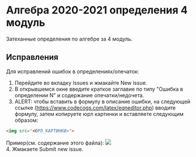 # Алгебра 2020-2021 определения 4 модуль
Затеханные определения по алгебре за 4 модуль.
## Исправления
Для исправлений ошибок в определениях/опечаток:
1. Перейдите во вкладку Issues и жмакайте New issue.
2. В открывшемся окне введите краткое заглавие по типу "Ошибка в определении N" и содержание опечатки/недочета.
3. ALERT: чтобы вставить в формулу в описание ошибки, на следующей ссылке (https://www.codecogs.com/latex/eqneditor.php) вводите формулу, затем копируете юрл картинки и вставляете следующим образом:
```html
<img src="<ЮРЛ_КАРТИНКИ>">
```
Пример(см. содержание этого файла): 
<img src="https://latex.codecogs.com/gif.latex?a%5E2%20&plus;%20b%5E2%20%3D%20c%5E2"><br>
4. Жмакаете Submit new issue.
